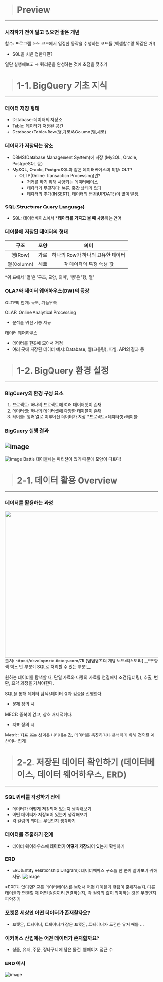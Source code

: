 > # Preview
---
### 시작하기 전에 알고 있으면 좋은 개념
함수: 프로그램 소스 코드에서 일정한 동작을 수행하는 코드들 (엑셀함수랑 똑같은 거!)

- SQL을 처음 접한다면?

일단 실행해보고 ⇒ 쿼리문을 완성하는 것에 초점을 맞추기


> # 1-1. BigQuery 기초 지식
---
### 데이터 저장 형태
- Database: 데이터의 저장소
- Table: 데이터가 저장된 공간
- Database>Table>Row(행,가로)&Column(열,세로)

### 데이터가 저장되는 장소
- DBMS(Database Management System)에 저장 (MySQL, Oracle, PostgreSQL 등)
- MySQL, Oracle, PostgreSQL과 같은 데이터베이스의 특징: OLTP
  - OLTP(Online Transaction Processing)란?
      - 거래를 하기 위해 사용되는 데이터베이스
      - 데이터가 무결하다: 보류, 중간 상태가 없다.
      - 데이터의 추가(INSERT), 데이터의 변경(UPDATE)이 많이 발생.

### SQL(Structurer Query Language)
- SQL: 데이터베이스에서 ***데이터를 가지고 올 때 사용**하는 언어

### 데이블에 저장된 데이터의 형태
| 구조 | 모양 | 의미 |
|:---:|:---:|:---:|
| 행(Row) | 가로 | 하나의 Row가 하나의 고유한 데이터 |
| 열(Column) | 세로 | 각 데이터의 특정 속성 값 |

*위 표에서 '열'은 '구조, 모양, 의미', '행'은 '행, 열'

### OLAP와 데이터 웨어하우스(DW)의 등장
OLTP의 한계: 속도, 기능부족

OLAP: Online Analytical Processing
- 분석을 위한 기능 제공

데이터 웨어하우스
- 데이터를 한곳에 모아서 저정
- 여러 곳에 저장된 데이터 예시: Database, 웹(크롤링), 파일, API의 결과 등


> # 1-2. BigQuery 환경 설정
---
### BigQuery의 환경 구성 요소
1) 프로젝트: 하나의 프로젝트에 여러 데이터셋이 존재
2) 데이터셋: 하나의 데이터셋에 다양한 테이블이 존재
3) 테이블: 행과 열로 이루어진 데이터가 저장
*프로젝트>데이터셋>테이블

### BigQuery 실행 결과
![image](https://github.com/user-attachments/assets/d84a4010-6726-4e0e-af32-507c062952bf)
--
![image](https://github.com/user-attachments/assets/bd0c0feb-05b8-4851-9f61-19cbeab8de5d)
Battle 테이블에는 파티션이 있기 때문에 모양이 다르다!


> # 2-1. 데이터 활용 Overview
---
### 데이터를 활용하는 과정
<img src="https://github.com/user-attachments/assets/ff45ebf1-cb3c-45d0-8a8c-47aec906a4aa" width="640" height="480"/>
출처: https://developnote.tistory.com/75 [범범범즈의 개발 노트:티스토리]
__*주황색 박스 안 부분이 SQL로 처리할 수 있는 부분!__

원하는 데이터를 탐색할 때, 단일 자료와 다량의 자료를 연결해서 조건(필터링), 추출, 변환, 요약 과정을 거쳐야한다.

SQL을 통해 데이터 탐색&데이터 결과 검증을 진행한다.

- 문제 정의 시

MECE: 중복이 없고, 상호 배제적이다.

- 지표 정의 시

Metric: 지표 또는 성과를 나타내는 값, 데이터를 측정하거나 분석하기 위해 정의된 계산이나 집계


> # 2-2. 저장된 데이터 확인하기 (데이터베이스, 데이터 웨어하우스, ERD)
---
### SQL 쿼리를 작성하기 전에
- 데이터가 어떻게 저장되어 있는지 생각해보기
- 어떤 데이터가 저장되어 있는지 생각해보기
- 각 컬럼의 의미는 무엇인지 생각하기

### 데이터를 추출하기 전에
- 데이터 웨어하우스에 **데이터가 어떻게 저장**되어 있는지 확인하기

### ERD
- ERD(Entity Relationship Diagram): 데이터베이스 구조를 한 눈에 알아보기 위해 사용.
![image](https://github.com/user-attachments/assets/dbe540fc-f946-4cda-898f-a44c498b6bca)

*ERD가 없다면? 모든 데이터베이스를 보면서 어떤 테이블과 컬럼이 존재하는지, 다른 테이블과 연결할 때 어떤 컬럼끼리 연결하는지, 각 컬럼의 값이 의미하는 것은 무엇인지 파악하기

### 포켓몬 세상엔 어떤 데이터가 존재할까요?
- 포켓몬, 트레이너, 트레이너가 잡은 포켓몬, 트레이너가 도전한 유저 배틀 ...

### 이커머스 산업에는 어떤 데이터가 존재할까요?
- 상품, 유저, 주문, 장바구니에 담은 물건, 웹페이지 접근 수

### ERD 예시
![image](https://github.com/user-attachments/assets/283819a0-ad5a-4153-86e5-5628c99fe51b)
